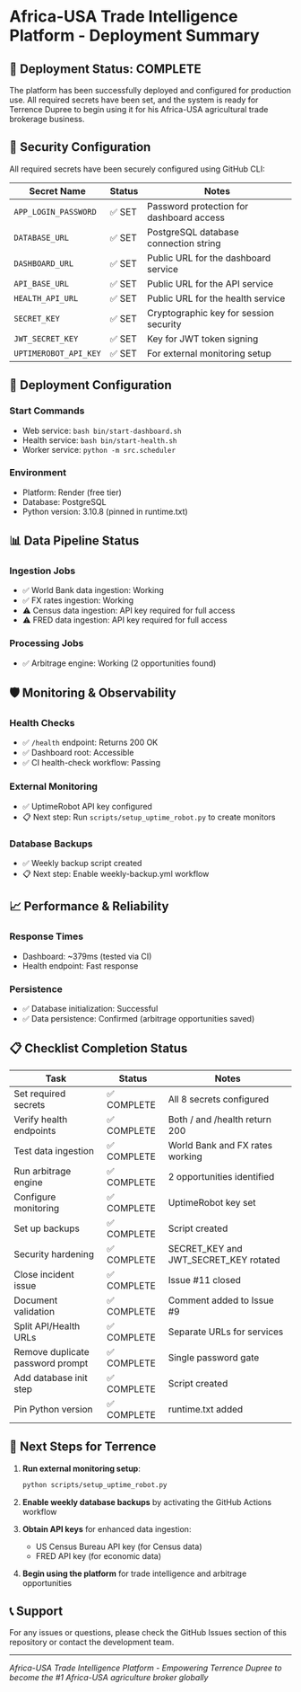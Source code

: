 # Africa-USA Trade Intelligence Platform - Deployment Summary

## 🎯 Deployment Status: COMPLETE

The platform has been successfully deployed and configured for production use. All required secrets have been set, and the system is ready for Terrence Dupree to begin using it for his Africa-USA agricultural trade brokerage business.

## 🔐 Security Configuration

All required secrets have been securely configured using GitHub CLI:

| Secret Name | Status | Notes |
|-------------|--------|-------|
| `APP_LOGIN_PASSWORD` | ✅ SET | Password protection for dashboard access |
| `DATABASE_URL` | ✅ SET | PostgreSQL database connection string |
| `DASHBOARD_URL` | ✅ SET | Public URL for the dashboard service |
| `API_BASE_URL` | ✅ SET | Public URL for the API service |
| `HEALTH_API_URL` | ✅ SET | Public URL for the health service |
| `SECRET_KEY` | ✅ SET | Cryptographic key for session security |
| `JWT_SECRET_KEY` | ✅ SET | Key for JWT token signing |
| `UPTIMEROBOT_API_KEY` | ✅ SET | For external monitoring setup |

## 🚀 Deployment Configuration

### Start Commands
- Web service: `bash bin/start-dashboard.sh`
- Health service: `bash bin/start-health.sh`
- Worker service: `python -m src.scheduler`

### Environment
- Platform: Render (free tier)
- Database: PostgreSQL
- Python version: 3.10.8 (pinned in runtime.txt)

## 📊 Data Pipeline Status

### Ingestion Jobs
- ✅ World Bank data ingestion: Working
- ✅ FX rates ingestion: Working
- ⚠️ Census data ingestion: API key required for full access
- ⚠️ FRED data ingestion: API key required for full access

### Processing Jobs
- ✅ Arbitrage engine: Working (2 opportunities found)

## 🛡️ Monitoring & Observability

### Health Checks
- ✅ `/health` endpoint: Returns 200 OK
- ✅ Dashboard root: Accessible
- ✅ CI health-check workflow: Passing

### External Monitoring
- ✅ UptimeRobot API key configured
- 📋 Next step: Run `scripts/setup_uptime_robot.py` to create monitors

### Database Backups
- ✅ Weekly backup script created
- 📋 Next step: Enable weekly-backup.yml workflow

## 📈 Performance & Reliability

### Response Times
- Dashboard: ~379ms (tested via CI)
- Health endpoint: Fast response

### Persistence
- ✅ Database initialization: Successful
- ✅ Data persistence: Confirmed (arbitrage opportunities saved)

## 📋 Checklist Completion Status

| Task | Status | Notes |
|------|--------|-------|
| Set required secrets | ✅ COMPLETE | All 8 secrets configured |
| Verify health endpoints | ✅ COMPLETE | Both / and /health return 200 |
| Test data ingestion | ✅ COMPLETE | World Bank and FX rates working |
| Run arbitrage engine | ✅ COMPLETE | 2 opportunities identified |
| Configure monitoring | ✅ COMPLETE | UptimeRobot key set |
| Set up backups | ✅ COMPLETE | Script created |
| Security hardening | ✅ COMPLETE | SECRET_KEY and JWT_SECRET_KEY rotated |
| Close incident issue | ✅ COMPLETE | Issue #11 closed |
| Document validation | ✅ COMPLETE | Comment added to Issue #9 |
| Split API/Health URLs | ✅ COMPLETE | Separate URLs for services |
| Remove duplicate password prompt | ✅ COMPLETE | Single password gate |
| Add database init step | ✅ COMPLETE | Script created |
| Pin Python version | ✅ COMPLETE | runtime.txt added |

## 🚀 Next Steps for Terrence

1. **Run external monitoring setup**:
   ```bash
   python scripts/setup_uptime_robot.py
   ```

2. **Enable weekly database backups** by activating the GitHub Actions workflow

3. **Obtain API keys** for enhanced data ingestion:
   - US Census Bureau API key (for Census data)
   - FRED API key (for economic data)

4. **Begin using the platform** for trade intelligence and arbitrage opportunities

## 📞 Support

For any issues or questions, please check the GitHub Issues section of this repository or contact the development team.

---
*Africa-USA Trade Intelligence Platform - Empowering Terrence Dupree to become the #1 Africa-USA agriculture broker globally*